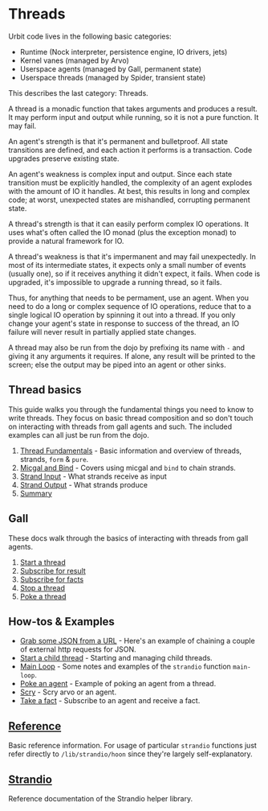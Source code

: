 # Threads

Urbit code lives in the following basic categories:

- Runtime (Nock interpreter, persistence engine, IO drivers, jets)
- Kernel vanes (managed by Arvo)
- Userspace agents (managed by Gall, permanent state)
- Userspace threads (managed by Spider, transient state)

This describes the last category: Threads.

A thread is a monadic function that takes arguments and produces a result. It may perform input and output while running, so it is not a pure function. It may fail.

An agent's strength is that it's permanent and bulletproof. All state transitions are defined, and each action it performs is a transaction. Code upgrades preserve existing state.

An agent's weakness is complex input and output. Since each state transition must be explicitly handled, the complexity of an agent explodes with the amount of IO it handles. At best, this results in long and complex code; at worst, unexpected states are mishandled, corrupting permanent state.

A thread's strength is that it can easily perform complex IO operations. It uses what's often called the IO monad (plus the exception monad) to provide a natural framework for IO.

A thread's weakness is that it's impermanent and may fail unexpectedly. In most of its intermediate states, it expects only a small number of events (usually one), so if it receives anything it didn't expect, it fails. When code is upgraded, it's impossible to upgrade a running thread, so it fails.

Thus, for anything that needs to be permament, use an agent. When you need to do a long or complex sequence of IO operations, reduce that to a single logical IO operation by spinning it out into a thread. If you only change your agent's state in response to success of the thread, an IO failure will never result in partially applied state changes.

A thread may also be run from the dojo by prefixing its name with `-` and giving it any arguments it requires. If alone, any result will be printed to the screen; else the output may be piped into an agent or other sinks.

## Thread basics

This guide walks you through the fundamental things you need to know to write threads. They focus on basic thread composition and so don't touch on interacting with threads from gall agents and such. The included examples can all just be run from the dojo.
1. [Thread Fundamentals](tutorials/basics/fundamentals.md) - Basic information and overview of threads, strands, `form` & `pure`.
2. [Micgal and Bind](tutorials/basics/bind.md) - Covers using micgal and `bind` to chain strands.
3. [Strand Input](tutorials/basics/input.md) - What strands receive as input
4. [Strand Output](tutorials/basics/output.md) - What strands produce
5. [Summary](tutorials/basics/summary.md)

## Gall

These docs walk through the basics of interacting with threads from gall agents.

1. [Start a thread](examples/gall/start-thread.md)
2. [Subscribe for result](examples/gall/take-result.md)
3. [Subscribe for facts](examples/gall/take-facts.md)
4. [Stop a thread](examples/gall/stop-thread.md)
5. [Poke a thread](examples/gall/poke-thread.md)

## How-tos & Examples

- [Grab some JSON from a URL](examples/get-json.md) - Here's an example of chaining a couple of external http requests for JSON.
- [Start a child thread](examples/child-thread.md) - Starting and managing child threads.
- [Main Loop](examples/main-loop.md) - Some notes and examples of the `strandio` function `main-loop`.
- [Poke an agent](examples/poke-agent.md) - Example of poking an agent from a thread.
- [Scry](examples/scry.md) - Scry arvo or an agent.
- [Take a fact](examples/take-fact.md) - Subscribe to an agent and receive a fact.

## [Reference](reference/api.md)

Basic reference information. For usage of particular `strandio` functions just refer directly to `/lib/strandio/hoon` since they're largely self-explanatory.

## [Strandio](reference/strandio.md)

Reference documentation of the Strandio helper library.

